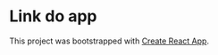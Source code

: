 # Link do app 

This project was bootstrapped with [Create React App](https://github.com/facebook/create-react-app).
